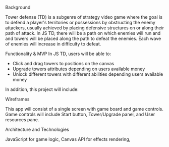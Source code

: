 Background

Tower defense (TD) is a subgenre of strategy video game where the goal is to defend a player's territories or possessions by obstructing the enemy attackers, usually achieved by placing defensive structures on or along their path of attack. In JS TD, there will be a path on which enemies will run and and towers will be placed along the path to defeat the enemies. Each wave of enemies will increase in difficulty to defeat.

Functionality & MVP
In JS TD, users will be able to:

- Click and drag towers to positions on the canvas
- Upgrade towers attributes depending on users available money
- Unlock different towers with different abilities depending users available money


In addition, this project will include:

Wireframes

This app will consist of a single screen with game board and game controls. Game controls will include Start button, Tower/Upgrade panel, and User resources pane.

Architecture and Technologies

JavaScript for game logic,
Canvas API for effects rendering,
